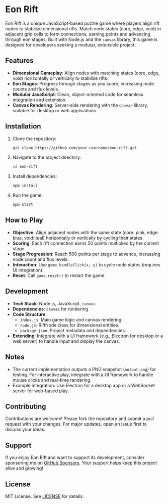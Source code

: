 # Eon Rift

Eon Rift is a unique JavaScript-based puzzle game where players align rift nodes to stabilize dimensional rifts. Match node states (core, edge, void) in adjacent grid cells to form connections, earning points and advancing through eon stages. Built with Node.js and the `canvas` library, this game is designed for developers seeking a modular, extensible project.

## Features
- **Dimensional Gameplay**: Align nodes with matching states (core, edge, void) horizontally or vertically to stabilize rifts.
- **Eon Stages**: Progress through stages as you score, increasing node counts and flux levels.
- **Modular JavaScript**: Clean, object-oriented code for seamless integration and extension.
- **Canvas Rendering**: Server-side rendering with the `canvas` library, suitable for desktop or web applications.

## Installation
1. Clone the repository:
   ```bash
   git clone https://github.com/your-username/eon-rift.git
   ```
2. Navigate to the project directory:
   ```bash
   cd eon-rift
   ```
3. Install dependencies:
   ```bash
   npm install
   ```
4. Run the game:
   ```bash
   npm start
   ```

## How to Play
- **Objective**: Align adjacent nodes with the same state (core: pink, edge: blue, void: teal) horizontally or vertically by cycling their states.
- **Scoring**: Each rift connection earns 50 points multiplied by the current stage.
- **Stage Progression**: Reach 500 points per stage to advance, increasing node count and flux levels.
- **Interaction**: Use `game.handleClick(x, y)` to cycle node states (requires UI integration).
- **Reset**: Call `game.reset()` to restart the game.

## Development
- **Tech Stack**: Node.js, JavaScript, `canvas`
- **Dependencies**: `canvas` for rendering
- **Code Structure**:
  - `index.js`: Main game logic and canvas rendering.
  - `node.js`: RiftNode class for dimensional entities.
  - `package.json`: Project metadata and dependencies.
- **Extending**: Integrate with a UI framework (e.g., Electron for desktop or a web server) to handle input and display the canvas.

## Notes
- The current implementation outputs a PNG snapshot (`output.png`) for testing. For interactive play, integrate with a UI framework to handle mouse clicks and real-time rendering.
- Example integration: Use Electron for a desktop app or a WebSocket server for web-based play.

## Contributing
Contributions are welcome! Please fork the repository and submit a pull request with your changes. For major updates, open an issue first to discuss your ideas.

## Support
If you enjoy Eon Rift and want to support its development, consider sponsoring me on [GitHub Sponsors](https://github.com/sponsors/your-username). Your support helps keep this project alive and growing!

## License
MIT License. See [LICENSE](LICENSE) for details.